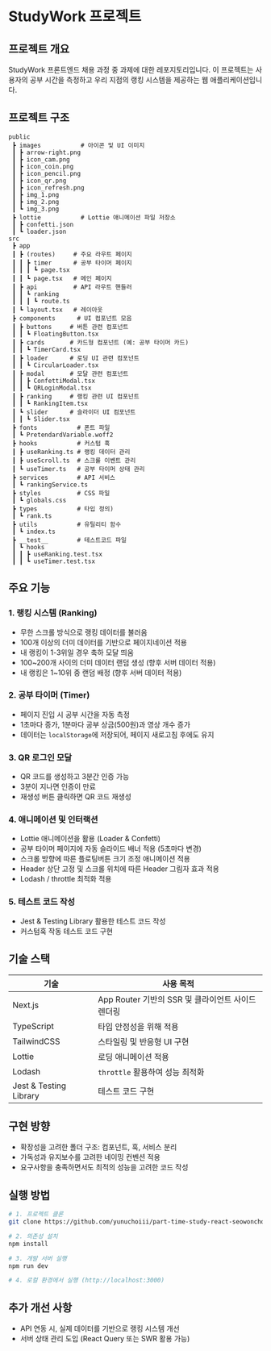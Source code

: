 # StudyWork 프로젝트

## 프로젝트 개요
StudyWork 프론트엔드 채용 과정 중 과제에 대한 레포지토리입니다.
이 프로젝트는 사용자의 공부 시간을 측정하고 우리 지점의 랭킹 시스템을 제공하는 웹 애플리케이션입니다. 

## 프로젝트 구조
```
public
 ┣ images           # 아이콘 및 UI 이미지
 ┃ ┣ arrow-right.png
 ┃ ┣ icon_cam.png
 ┃ ┣ icon_coin.png
 ┃ ┣ icon_pencil.png
 ┃ ┣ icon_qr.png
 ┃ ┣ icon_refresh.png
 ┃ ┣ img_1.png
 ┃ ┣ img_2.png
 ┃ ┗ img_3.png
 ┣ lottie           # Lottie 애니메이션 파일 저장소
 ┃ ┣ confetti.json
 ┃ ┗ loader.json
src
 ┣ app
 ┃ ┣ (routes)     # 주요 라우트 페이지
 ┃ ┃ ┣ timer      # 공부 타이머 페이지
 ┃ ┃ ┃ ┗ page.tsx
 ┃ ┃ ┗ page.tsx   # 메인 페이지
 ┃ ┣ api          # API 라우트 핸들러
 ┃ ┃ ┗ ranking
 ┃ ┃ ┃ ┗ route.ts
 ┃ ┗ layout.tsx   # 레이아웃
 ┣ components      # UI 컴포넌트 모음
 ┃ ┣ buttons     # 버튼 관련 컴포넌트
 ┃ ┃ ┗ FloatingButton.tsx
 ┃ ┣ cards       # 카드형 컴포넌트 (예: 공부 타이머 카드)
 ┃ ┃ ┗ TimerCard.tsx
 ┃ ┣ loader      # 로딩 UI 관련 컴포넌트
 ┃ ┃ ┗ CircularLoader.tsx
 ┃ ┣ modal       # 모달 관련 컴포넌트
 ┃ ┃ ┣ ConfettiModal.tsx
 ┃ ┃ ┗ QRLoginModal.tsx
 ┃ ┣ ranking     # 랭킹 관련 UI 컴포넌트
 ┃ ┃ ┗ RankingItem.tsx
 ┃ ┗ slider      # 슬라이더 UI 컴포넌트
 ┃ ┃ ┗ Slider.tsx
 ┣ fonts           # 폰트 파일
 ┃ ┗ PretendardVariable.woff2
 ┣ hooks           # 커스텀 훅
 ┃ ┣ useRanking.ts # 랭킹 데이터 관리
 ┃ ┣ useScroll.ts  # 스크롤 이벤트 관리
 ┃ ┗ useTimer.ts   # 공부 타이머 상태 관리
 ┣ services        # API 서비스
 ┃ ┗ rankingService.ts
 ┣ styles          # CSS 파일
 ┃ ┗ globals.css
 ┣ types           # 타입 정의)
 ┃ ┗ rank.ts
 ┣ utils           # 유틸리티 함수
 ┃ ┗ index.ts
 ┣ __test__        # 테스트코드 파일
 ┃ ┗ hooks
 ┃ ┃ ┣ useRanking.test.tsx
 ┃ ┃ ┗ useTimer.test.tsx
```

## 주요 기능

### 1. 랭킹 시스템 (Ranking)
- 무한 스크롤 방식으로 랭킹 데이터를 불러옴
- 100개 이상의 더미 데이터를 기반으로 페이지네이션 적용
- 내 랭킹이 1-3위일 경우 축하 모달 띄움
- 100~200개 사이의 더미 데이터 랜덤 생성 (향후 서버 데이터 적용)
- 내 랭킹은 1~10위 중 랜덤 배정 (향후 서버 데이터 적용)

### 2. 공부 타이머 (Timer)
- 페이지 진입 시 공부 시간을 자동 측정
- 1초마다 증가, 1분마다 공부 상금(500원)과 영상 개수 증가
- 데이터는 `localStorage`에 저장되어, 페이지 새로고침 후에도 유지

### 3. QR 로그인 모달
- QR 코드를 생성하고 3분간 인증 가능
- 3분이 지나면 인증이 만료
- 재생성 버튼 클릭하면 QR 코드 재생성

### 4. 애니메이션 및 인터랙션
- Lottie 애니메이션을 활용 (Loader & Confetti)
- 공부 타이머 페이지에 자동 슬라이드 배너 적용 (5초마다 변경)
- 스크롤 방향에 따른 플로팅버튼 크기 조정 애니메이션 적용
- Header 상단 고정 및 스크롤 위치에 따른 Header 그림자 효과 적용
- Lodash / throttle 최적화 적용

### 5. 테스트 코드 작성
- Jest & Testing Library 활용한 테스트 코드 작성
- 커스텀훅 작동 테스트 코드 구현

## 기술 스택
| 기술          | 사용 목적 |
|--------------|----------|
| Next.js  | App Router 기반의 SSR 및 클라이언트 사이드 렌더링 |
| TypeScript | 타입 안정성을 위해 적용 |
| TailwindCSS | 스타일링 및 반응형 UI 구현 |
| Lottie | 로딩 애니메이션 적용 |
| Lodash | `throttle` 활용하여 성능 최적화 |
| Jest & Testing Library | 테스트 코드 구현 |

## 구현 방향
- 확장성을 고려한 폴더 구조: 컴포넌트, 훅, 서비스 분리
- 가독성과 유지보수를 고려한 네이밍 컨벤션 적용
- 요구사항을 충족하면서도 최적의 성능을 고려한 코드 작성

## 실행 방법
```bash
# 1. 프로젝트 클론
git clone https://github.com/yunuchoiii/part-time-study-react-seowonchoi.git

# 2. 의존성 설치
npm install

# 3. 개발 서버 실행
npm run dev

# 4. 로컬 환경에서 실행 (http://localhost:3000)
```

## 추가 개선 사항
- API 연동 시, 실제 데이터를 기반으로 랭킹 시스템 개선
- 서버 상태 관리 도입 (React Query 또는 SWR 활용 가능)

